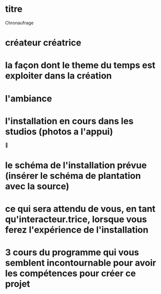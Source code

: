 # titre
Chronaufrage
# créateur créatrice
# la façon dont le theme du temps est exploiter dans la création

# l'ambiance

# l'installation en cours dans les studios (photos a l'appui)
🔳
# le schéma de l'installation prévue (insérer le schéma de plantation avec la source)
# ce qui sera attendu de vous, en tant qu'interacteur.trice, lorsque vous ferez l'expérience de l'installation

# 3 cours du programme qui vous semblent incontournable pour avoir les compétences pour créer ce projet

